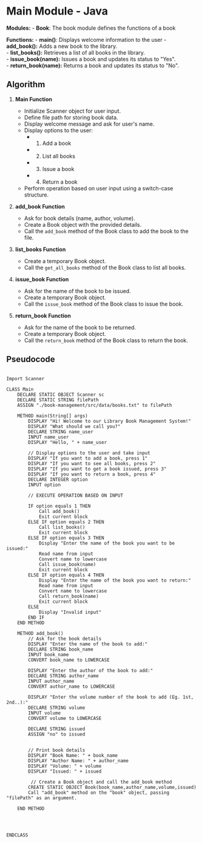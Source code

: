 # Main Module - Java

**Modules:**
    - **Book**: The book module defines the functions of a book

**Functions:**
    - **main()**: Displays welcome information to the user
    - **add_book():** Adds a new book to the library.\
    - **list_books():** Retrieves a list of all books in the library.\
    - **issue_book(name):** Issues a book and updates its status to "Yes".\
    - **return_book(name):** Returns a book and updates its status to "No".

## Algorithm

1. **Main Function**
    - Initialize Scanner object for user input.
    - Define file path for storing book data.
    - Display welcome message and ask for user's name.
    - Display options to the user:
        - 1. Add a book
        - 2. List all books
        - 3. Issue a book
        - 4. Return a book
    - Perform operation based on user input using a switch-case structure.

2. **add_book Function**
    - Ask for book details (name, author, volume).
    - Create a Book object with the provided details.
    - Call the `add_book` method of the Book class to add the book to the file.

3. **list_books Function**
    - Create a temporary Book object.
    - Call the `get_all_books` method of the Book class to list all books.

4. **issue_book Function**
    - Ask for the name of the book to be issued.
    - Create a temporary Book object.
    - Call the `issue_book` method of the Book class to issue the book.

5. **return_book Function**
    - Ask for the name of the book to be returned.
    - Create a temporary Book object.
    - Call the `return_book` method of the Book class to return the book.


## Pseudocode

```pseudocode

Import Scanner

CLASS Main
    DECLARE STATIC OBJECT Scanner sc
    DECLARE STATIC STRING filePath
    ASSIGN "./book-management/src/data/books.txt" to filePath

    METHOD main(String[] args)
        DISPLAY "Hi! Welcome to our Library Book Management System!"
        DISPLAY "What should we call you?"
        DECLARE STRING name_user
        INPUT name_user
        DISPLAY "Hello, " + name_user

        // Display options to the user and take input
        DISPLAY "If you want to add a book, press 1"
        DISPLAY "If you want to see all books, press 2"
        DISPLAY "If you want to get a book issued, press 3"
        DISPLAY "If you want to return a book, press 4"
        DECLARE INTEGER option
        INPUT option

        // EXECUTE OPERATION BASED ON INPUT

        IF option equals 1 THEN
            Call add_book()
            Exit current block
        ELSE IF option equals 2 THEN
            Call list_books()
            Exit current block
        ELSE IF option equals 3 THEN
            Display "Enter the name of the book you want to be issued:"
            Read name from input
            Convert name to lowercase
            Call issue_book(name)
            Exit current block
        ELSE IF option equals 4 THEN
            Display "Enter the name of the book you want to return:"
            Read name from input
            Convert name to lowercase
            Call return_book(name)
            Exit current block
        ELSE
            Display "Invalid input"
        END IF
    END METHOD

    METHOD add_book()
        // Ask for the book details
        DISPLAY "Enter the name of the book to add:"
        DECLARE STRING book_name
        INPUT book_name
        CONVERT book_name to LOWERCASE
        
        DISPLAY "Enter the author of the book to add:"
        DECLARE STRING author_name
        INPUT author_name
        CONVERT author_name to LOWERCASE
        
        DISPLAY "Enter the volume number of the book to add (Eg. 1st, 2nd..):"
        DECLARE STRING volume
        INPUT volume
        CONVERT volume to LOWERCASE
        
        DECLARE STRING issued
        ASSIGN "no" to issued
        

        // Print book details
        DISPLAY "Book Name: " + book_name
        DISPLAY "Author Name: " + author_name
        DISPLAY "Volume: " + volume
        DISPLAY "Issued: " + issued

         // Create a Book object and call the add_book method
        CREATE STATIC OBJECT Book(book_name,author_name,volume,issued)
        Call "add_book" method on the "book" object, passing "filePath" as an argument.
        
    END METHOD




ENDCLASS

```

